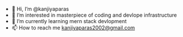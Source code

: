 - 👋 Hi, I’m @kanjiyaparas
- 👀 I’m interested in masterpiece of coding and devlope infrastructure
- 🌱 I’m currently learning mern stack devlopment 
- 📫 How to reach me kanjiyaparas2002@gmail.com

<!---
kanjiyaparas/kanjiyaparas is a ✨ special ✨ repository because its `README.md` (this file) appears on your GitHub profile.
You can click the Preview link to take a look at your changes.
--->
